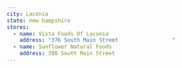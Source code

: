 ```yaml
---
city: Laconia
state: new hampshire
stores:
  - name: Vista Foods Of Laconia
    address: "376 South Main Street                 "
  - name: Sunflower Natural Foods
    address: 390 South Main Street
---
```


